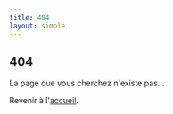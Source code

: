 ```yaml
---
title: 404
layout: simple
---
```


## 404

La page que vous cherchez n'existe pas...

Revenir à l'[accueil](/).

